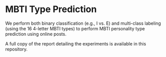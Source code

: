 # MBTI Type Prediction
We perform both binary classification (e.g., I vs. E) and multi-class labeling (using the 16 4-letter MBTI types) to perform MBTI personality type prediction using online posts.




A full copy of the report detailing the experiments is available in this repository.